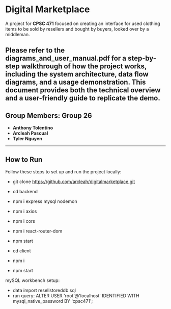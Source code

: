 # **Digital Marketplace**

A project for **CPSC 471** focused on creating an interface for used clothing items to be sold by resellers and bought by buyers, looked over by a middleman. 

Please refer to the diagrams_and_user_manual.pdf for a step-by-step walkthrough of how the project works, including the system architecture, data flow diagrams, and a usage demonstration. This document provides both the technical overview and a user-friendly guide to replicate the demo.
---

## **Group Members: Group 26**

- **Anthony Tolentino**
- **Arcleah Pascual**
- **Tyler Nguyen**

---

## **How to Run**

Follow these steps to set up and run the project locally:

- git clone https://github.com/arcleah/digitalmarketplace.git
- cd backend
- npm i express mysql nodemon
- npm i axios
- npm i cors
- npm i react-router-dom
- npm start

- cd client
- npm i
- npm start

mySQL workbench setup:
- data import resellstoreddb.sql
- run query: ALTER USER 'root'@'localhost' IDENTIFIED WITH mysql_native_password BY 'cpsc471';

